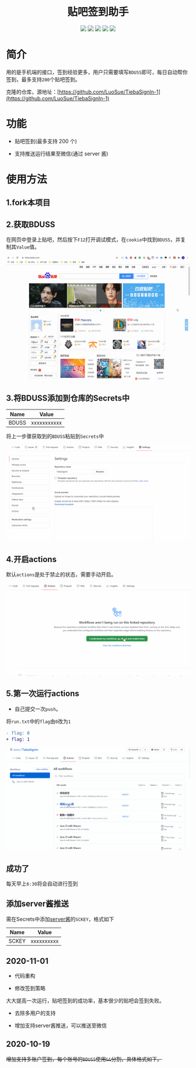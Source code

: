 <div align="center"> 
<h1 align="center">贴吧签到助手</h1>
<img src="https://img.shields.io/github/issues/srcrs/TiebaSignIn?color=green">
<img src="https://img.shields.io/github/stars/srcrs/TiebaSignIn?color=yellow">
<img src="https://img.shields.io/github/forks/srcrs/TiebaSignIn?color=orange">
<img src="https://img.shields.io/github/license/srcrs/TiebaSignIn?color=ff69b4">
<img src="https://img.shields.io/github/languages/code-size/srcrs/TiebaSignIn?color=blueviolet">
</div>

# 简介

用的是手机端的接口，签到经验更多，用户只需要填写`BDUSS`即可，每日自动帮你签到，最多支持`200`个贴吧签到。

克隆的仓库，源地址：[https://github.com/LuoSue/TiebaSignIn-1](https://github.com/LuoSue/TiebaSignIn-1)

# 功能

+ 贴吧签到(最多支持 200 个)

+ 支持推送运行结果至微信(通过 server 酱)

# 使用方法

## 1.fork本项目

## 2.获取BDUSS

在网页中登录上贴吧，然后按下`F12`打开调试模式，在`cookie`中找到`BDUSS`，并复制其`Value`值。

![](./assets/获取BDUSS.gif)

## 3.将BDUSS添加到仓库的Secrets中

Name | Value
-|-
BDUSS | xxxxxxxxxxx

将上一步骤获取到的`BDUSS`粘贴到`Secrets`中

![](./assets/添加BDUSS.gif)

## 4.开启actions

默认`actions`是处于禁止的状态，需要手动开启。

![](./assets/开启actions.gif)

## 5.第一次运行actions

+ 自己提交一次`push`。

将`run.txt`中的`flag`由`0`改为`1`

```patch
- flag: 0
+ flag: 1
```

![](./assets/运行结果.gif)

## 成功了

每天早上`6:30`将会自动进行签到

## 添加server酱推送

需在Secrets中添加[server酱](http://sc.ftqq.com/)的`SCKEY`，格式如下

Name | Value
-|-
SCKEY | xxxxxxxxxx

## 2020-11-01

+ 代码重构

+ 修改签到策略

大大提高一次运行，贴吧签到的成功率，基本很少的贴吧会签到失败。

+ 去除多用户的支持

+ 增加支持server酱推送，可以推送至微信

## 2020-10-19

~~增加支持多账户签到，每个账号的`BDUSS`使用`&&`分割，具体格式如下。~~
